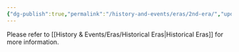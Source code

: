 ```yaml
---
{"dg-publish":true,"permalink":"/history-and-events/eras/2nd-era/","updated":"2025-06-10T19:11:47.426+01:00"}
---
```


Please refer to [[History & Events/Eras/Historical Eras\|Historical Eras]] for more information. 